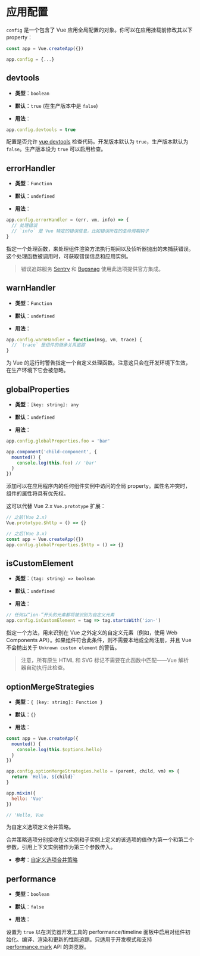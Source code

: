 # 应用配置

`config` 是一个包含了 Vue 应用全局配置的对象。你可以在应用挂载前修改其以下 property：

```js
const app = Vue.createApp({})

app.config = {...}
```

## devtools

- **类型**：`boolean`

- **默认**：`true` (在生产版本中是 `false`)

- **用法**：

```js
app.config.devtools = true
```

配置是否允许 [vue devtools](https://github.com/vuejs/vue-devtools) 检查代码。开发版本默认为 `true`，生产版本默认为 `false`。生产版本设为 `true` 可以启用检查。

## errorHandler

- **类型**：`Function`

- **默认**：`undefined`

- **用法**：

```js
app.config.errorHandler = (err, vm, info) => {
  // 处理错误
  // `info` 是 Vue 特定的错误信息，比如错误所在的生命周期钩子
}
```

指定一个处理函数，来处理组件渲染方法执行期间以及侦听器抛出的未捕获错误。这个处理函数被调用时，可获取错误信息和应用实例。

> 错误追踪服务 [Sentry](https://sentry.io/for/vue/) 和 [Bugsnag](https://docs.bugsnag.com/platforms/browsers/vue/) 使用此选项提供官方集成。

## warnHandler

- **类型**：`Function`

- **默认**：`undefined`

- **用法**：

```js
app.config.warnHandler = function(msg, vm, trace) {
  // `trace` 是组件的继承关系追踪
}
```

为 Vue 的运行时警告指定一个自定义处理函数。注意这只会在开发环境下生效，在生产环境下它会被忽略。

## globalProperties

- **类型**：`[key: string]: any`

- **默认**：`undefined`

- **用法**：

```js
app.config.globalProperties.foo = 'bar'

app.component('child-component', {
  mounted() {
    console.log(this.foo) // 'bar'
  }
})
```

添加可以在应用程序内的任何组件实例中访问的全局 property。属性名冲突时，组件的属性将具有优先权。

这可以代替 Vue 2.x `Vue.prototype` 扩展：

```js
// 之前(Vue 2.x)
Vue.prototype.$http = () => {}

// 之后(Vue 3.x)
const app = Vue.createApp({})
app.config.globalProperties.$http = () => {}
```

## isCustomElement

- **类型**：`(tag: string) => boolean`

- **默认**：`undefined`

- **用法**：

```js
// 任何以“ion-”开头的元素都将被识别为自定义元素
app.config.isCustomElement = tag => tag.startsWith('ion-')
```

指定一个方法，用来识别在 Vue 之外定义的自定义元素（例如，使用 Web Components API）。如果组件符合此条件，则不需要本地或全局注册，并且 Vue 不会抛出关于 `Unknown custom element` 的警告。

> 注意，所有原生 HTML 和 SVG 标记不需要在此函数中匹配——Vue 解析器自动执行此检查。

## optionMergeStrategies

- **类型**：`{ [key: string]: Function }`

- **默认**：`{}`

- **用法**：

```js
const app = Vue.createApp({
  mounted() {
    console.log(this.$options.hello)
  }
})

app.config.optionMergeStrategies.hello = (parent, child, vm) => {
  return `Hello, ${child}`
}

app.mixin({
  hello: 'Vue'
})

// 'Hello, Vue
```

为自定义选项定义合并策略。

合并策略选项分别接收在父实例和子实例上定义的该选项的值作为第一个和第二个参数，引用上下文实例被作为第三个参数传入。

- **参考**：[自定义选项合并策略](../guide/mixins.html#自定义选项合并策略)

## performance

- **类型**：`boolean`

- **默认**：`false`

- **用法**：

设置为 `true` 以在浏览器开发工具的 performance/timeline 面板中启用对组件初始化、编译、渲染和更新的性能追踪。只适用于开发模式和支持 [performance.mark](https://developer.mozilla.org/en-US/docs/Web/API/Performance/mark) API 的浏览器。